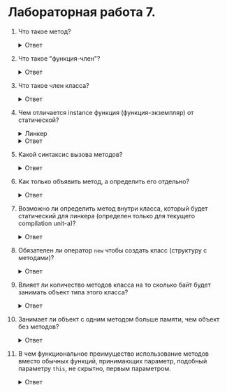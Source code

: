 ﻿# Лабораторная работа 7.

1. Что такое метод?

   <details>
   <summary>Ответ</summary>
   Метод это функция, определенная внутри структуры (класса).
   </details>

2. Что такое "функция-член"?

   <details>
   <summary>Ответ</summary>
   Это синоним для слова метод.
   </details>

3. Что такое член класса?

   <details>
   <summary>Ответ</summary>
   Методы, поля. (А также конструкторы и деструкторы, но это позже.)
   </details>

4. Чем отличается instance функция (функция-экземпляр) от статической?

   <details>
   <summary>Линкер</summary>

   `static` для методов не связан со `static` для линкера. Не путайте их.
   </details>

   <details>
   <summary>Ответ</summary>

   Instance функции принимают скрытый параметр `this` - указатель на объект.
   </details>

5. Какой синтаксис вызова методов?

   <details>
   <summary>Ответ</summary>

   Instance методы могут быть вызваны только
   используя member access синтаксис `obj.action(parameter)`,
   что передает `&obj` как скрытый параметр `this`
   (если `obj` это указатель, допустим синтаксис `obj->action(parameter)`).

   Статические методы можно вызвать через `obj.action(parameter)`
   или как `Object::action(parameter)` (`Object` - это тип переменной obj).
   Скрытый `this` не существует для них, поэтому он не передастся.

   </details>

6. Как только объявить метод, а определить его отдельно?

   <details>
   <summary>Ответ</summary>

   Объявить метод можно так же как обычную функцию.
   ```cpp
   class Hello
   {
       static void world();
   }
   ```

   Определить можно либо сразу на месте, либо определив ее как `void Hello::world()`

   ```cpp
   class Hello
   {
       static void world();
   }
   
   // ...
   
   void Hello::world()
   {
       std::cout << "Hello" << std::endl;
   }
   ```

   Такой же синтаксис и с instance методами.
   </details>

7. Возможно ли определить метод внутри класса, который будет статический для линкера
   (определен только для текущего compilation unit-a)?

   <details>
   <summary>Ответ</summary>

   Один конкретный — нельзя. Можно все методы в классе, приписав `static` к определению класса. Некоторым образом это можно обойти, используя вложенный класс.
   [См. док](../../../en/05a_programming_fundamentals/05_module.md#private-members-in-the-header-file).
   </details>

8. Обязателен ли оператор `new` чтобы создать класс (структуру с методами)?

   <details>
   <summary>Ответ</summary>
   Нет. Классы можно встроить в стек, как и обычные стркутуры без методов.
   </details>

9. Влияет ли количество методов класса на то сколько байт будет занимать объект типа этого класса?

   <details>
   <summary>Ответ</summary>
   Нет. Методы привязаны к самому типу, а не к конкретному объекту.
   Сами инструкции из методов будут занимать память, но отдельную, чем память объекта.
   </details>

10. Занимает ли объект с одним методом больше памяти, чем объект без методов?

    <details>
    <summary>Ответ</summary>

    Нет, если методы не виртуальные.
    Про виртуальные методы будет в теме с полиморфизмом.

    Вы можете проверить сколько памяти занимает любой объект, используя `sizeof`.
    </details>

11. В чем функциональное преимущество использование методов вместо обычных функций,
    принимающих параметр, подобный параметру `this`, не скрытно, первым параметром.

    <details>
    <summary>Ответ</summary>
    Функционально, то есть, в плане того что произойдет при выполнении программы, разницы нет.
    Поэтому, правильный ответ - никакого функционального преимущества методы не имеют.

    Методы имеют преимущество в плане структурирования кода:
    если все операции с данными какого-то типа определены внутри определения типа,
    их просто проще найти.

    Также, ООП дает возможность осуществлять инкапсулирование данных,
    что труднее осуществить в типичном процедуральном программировании.
    </details>


